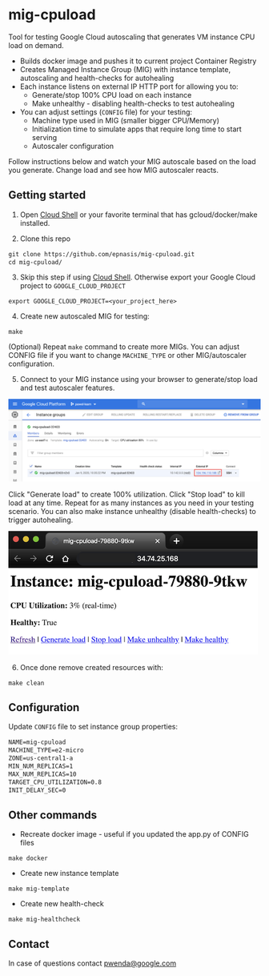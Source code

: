 # mig-cpuload

Tool for testing Google Cloud autoscaling that generates VM instance CPU load on demand. 
* Builds docker image and pushes it to current project Container Registry
* Creates Managed Instance Group (MIG) with instance template, autoscaling and health-checks for autohealing
* Each instance listens on external IP HTTP port for allowing you to:
  * Generate/stop 100% CPU load on each instance
  * Make unhealthy - disabling health-checks to test autohealing
* You can adjust settings (`CONFIG` file) for your testing:
  * Machine type used in MIG (smaller bigger CPU/Memory)
  * Initialization time to simulate apps that require long time to start serving
  * Autoscaler configuration

Follow instructions below and watch your MIG autoscale based on the load you generate. Change load and see how MIG autoscaler reacts.

## Getting started

1. Open [Cloud Shell](https://cloud.google.com/shell/docs/using-cloud-shell) or your favorite terminal that has gcloud/docker/make installed.

2. Clone this repo

```shell
git clone https://github.com/epnasis/mig-cpuload.git
cd mig-cpuload/
```

3. Skip this step if using [Cloud Shell](https://cloud.google.com/shell/docs/using-cloud-shell). Otherwise export your Google Cloud project to `GOOGLE_CLOUD_PROJECT`

```shell
export GOOGLE_CLOUD_PROJECT=<your_project_here>
```

4. Create new autoscaled MIG for testing:

```shell
make
```

(Optional) Repeat `make` command to create more MIGs. You can adjust CONFIG file if you want to change `MACHINE_TYPE` or other MIG/autoscaler configuration.

5. Connect to your MIG instance using your browser to generate/stop load and test autoscaler features.

![Screenshot-with-instance-list](img/MIG-list.png)

Click "Generate load" to create 100% utilization. Click "Stop load" to kill load at any time. Repeat for as many instances as you need in your testing scenario. You can also make instance unhealthy (disable health-checks) to trigger autohealing.

![Screenshot-with-instance-external-IP-http](img/Instance-HTTP.png)

6. Once done remove created resources with:

```shell
make clean
```

## Configuration

Update `CONFIG` file to set instance group properties:

```
NAME=mig-cpuload
MACHINE_TYPE=e2-micro
ZONE=us-central1-a
MIN_NUM_REPLICAS=1
MAX_NUM_REPLICAS=10
TARGET_CPU_UTILIZATION=0.8
INIT_DELAY_SEC=0
```

## Other commands

* Recreate docker image - useful if you updated the app.py of CONFIG files

```shell
make docker
```

* Create new instance template

```shell
make mig-template
```

* Create new health-check

```shell
make mig-healthcheck
```

## Contact

In case of questions contact [pwenda@google.com](mailto:pwenda@google.com)
